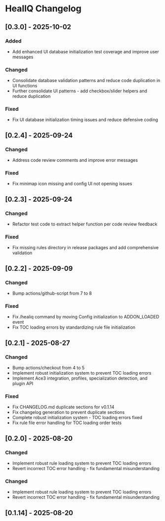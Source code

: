# HealIQ Changelog

## [0.3.0] - 2025-10-02

### Added
- Add enhanced UI database initialization test coverage and improve user messages

### Changed
- Consolidate database validation patterns and reduce code duplication in UI functions
- Further consolidate UI patterns - add checkbox/slider helpers and reduce duplication

### Fixed
- Fix UI database initialization timing issues and reduce defensive coding

## [0.2.4] - 2025-09-24

### Changed
- Address code review comments and improve error messages

### Fixed
- Fix minimap icon missing and config UI not opening issues
## [0.2.3] - 2025-09-24

### Changed
- Refactor test code to extract helper function per code review feedback

### Fixed
- Fix missing rules directory in release packages and add comprehensive validation
## [0.2.2] - 2025-09-09

### Changed
- Bump actions/github-script from 7 to 8

### Fixed
- Fix /healiq command by moving Config initialization to ADDON_LOADED event
- Fix TOC loading errors by standardizing rule file initialization
## [0.2.1] - 2025-08-27

### Changed
- Bump actions/checkout from 4 to 5
- Implement robust initialization system to prevent TOC loading errors
- Implement Ace3 integration, profiles, specialization detection, and plugin API

### Fixed
- Fix CHANGELOG.md duplicate sections for v0.1.14
- Fix changelog generation to prevent duplicate sections
- Complete robust initialization system - TOC loading errors fixed
- Fix rule file error handling for TOC loading order tests
## [0.2.0] - 2025-08-20

### Changed
- Implement robust rule loading system to prevent TOC loading errors
- Revert incorrect TOC error handling - fix fundamental misunderstanding

### Changed
- Implement robust rule loading system to prevent TOC loading errors
- Revert incorrect TOC error handling - fix fundamental misunderstanding

## [0.1.14] - 2025-08-20

